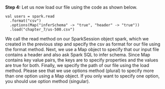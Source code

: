 
**Step 4:** Let us now load our file using the code as shown below.

```
val users = spark.read
  .format("csv")
  .options(Map("inferSchema" -> "true", "header" -> "true"))
  .load("chapter_7/us-500.csv")
```

We call the read method on our SparkSession object spark, which we created in the previous step and specify the csv as format for our file using the format method. Next, we use a Map object to specify that our input file contains a header and also ask Spark SQL to infer schema. Since Map contains key value pairs, the keys are to specify properties and the values are true for both. Finally, we specify the path of our file using the load method. Please see that we use options method (plural) to specify more than one option using a Map object. If you only want to specify one option, you should use option method (singular). 

 
 